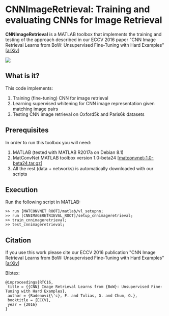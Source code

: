# CNNImageRetrieval: Training and evaluating CNNs for Image Retrieval

**CNNImageRetrieval** is a MATLAB toolbox that implements the training and testing of the approach described in our ECCV 2016 paper "CNN Image Retrieval Learns from BoW: Unsupervised Fine-Tuning with Hard Examples" [[arXiv](http://arxiv.org/abs/1604.02426)]

<img src="http://cmp.felk.cvut.cz/cnnimageretrieval/cnnimageretrieval_teaser.png" width=\textwidth/>

## What is it?

This code implements:

1. Training (fine-tuning) CNN for image retrieval
1. Learning supervised whitening for CNN image representation given matching image pairs
1. Testing CNN image retrieval on Oxford5k and Paris6k datasets

## Prerequisites

In order to run this toolbox you will need:

1. MATLAB (tested with MATLAB R2017a on Debian 8.1)
1. MatConvNet MATLAB toolbox version 1.0-beta24 [[matconvnet-1.0-beta24.tar.gz](http://www.vlfeat.org/matconvnet/download/matconvnet-1.0-beta24.tar.gz)]
1. All the rest (data + networks) is automatically downloaded with our scripts

## Execution

Run the following script in MATLAB:

```
>> run [MATCONVNET_ROOT]/matlab/vl_setupnn;
>> run [CNNIMAGERETRIEVAL_ROOT]/setup_cnnimageretrieval;
>> train_cnnimageretrieval;
>> test_cnnimageretrieval;
```

## Citation

If you use this work please cite our ECCV 2016 publication "CNN Image Retrieval Learns from BoW: Unsupervised Fine-Tuning with Hard Examples" [[arXiv](http://arxiv.org/abs/1604.02426)]

Bibtex:
```
@inproceedings{RTC16,
 title = {{CNN} Image Retrieval Learns from {BoW}: Unsupervised Fine-Tuning with Hard Examples},
 author = {Radenovi{\'c}, F. and Tolias, G. and Chum, O.},
 booktitle = {ECCV},
 year = {2016}
}
